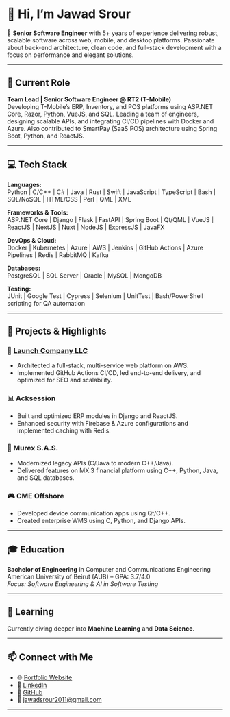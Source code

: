 # 👋 Hi, I’m Jawad Srour

🎯 **Senior Software Engineer** with 5+ years of experience delivering robust, scalable software across web, mobile, and desktop platforms. Passionate about back-end architecture, clean code, and full-stack development with a focus on performance and elegant solutions.

---

## 💼 Current Role
**Team Lead | Senior Software Engineer @ RT2 (T-Mobile)**  
Developing T-Mobile’s ERP, Inventory, and POS platforms using ASP.NET Core, Razor, Python, VueJS, and SQL. Leading a team of engineers, designing scalable APIs, and integrating CI/CD pipelines with Docker and Azure. Also contributed to SmartPay (SaaS POS) architecture using Spring Boot, Python, and ReactJS.

---

## 💻 Tech Stack

**Languages:**  
Python | C/C++ | C# | Java | Rust | Swift | JavaScript | TypeScript | Bash | SQL/NoSQL | HTML/CSS | Perl | QML | XML

**Frameworks & Tools:**  
ASP.NET Core | Django | Flask | FastAPI | Spring Boot | Qt/QML | VueJS | ReactJS | NextJS | Nuxt | NodeJS | ExpressJS | JavaFX

**DevOps & Cloud:**  
Docker | Kubernetes | Azure | AWS | Jenkins | GitHub Actions | Azure Pipelines | Redis | RabbitMQ | Kafka

**Databases:**  
PostgreSQL | SQL Server | Oracle | MySQL | MongoDB

**Testing:**  
JUnit | Google Test | Cypress | Selenium | UnitTest | Bash/PowerShell scripting for QA automation

---

## 🧪 Projects & Highlights

### 🚀 [Launch Company LLC](https://jawadsrourswe.netlify.app/)
- Architected a full-stack, multi-service web platform on AWS.
- Implemented GitHub Actions CI/CD, led end-to-end delivery, and optimized for SEO and scalability.

### 📊 Acksession
- Built and optimized ERP modules in Django and ReactJS.
- Enhanced security with Firebase & Azure configurations and implemented caching with Redis.

### 🧠 Murex S.A.S.
- Modernized legacy APIs (C/Java to modern C++/Java).
- Delivered features on MX.3 financial platform using C++, Python, Java, and SQL databases.

### 🎮 CME Offshore
- Developed device communication apps using Qt/C++.
- Created enterprise WMS using C, Python, and Django APIs.

---

## 🎓 Education

**Bachelor of Engineering** in Computer and Communications Engineering  
American University of Beirut (AUB) – GPA: 3.7/4.0  
_Focus: Software Engineering & AI in Software Testing_

---

## 🌱 Learning
Currently diving deeper into **Machine Learning** and **Data Science**.

---

## 📫 Connect with Me

- 🌐 [Portfolio Website](https://jawadsrourswe.netlify.app/)
- 💼 [LinkedIn](https://www.linkedin.com/in/jawad-srour/)
- 🐙 [GitHub](https://github.com/jawadsrour20)
- 📧 jawadsrour2011@gmail.com

---
